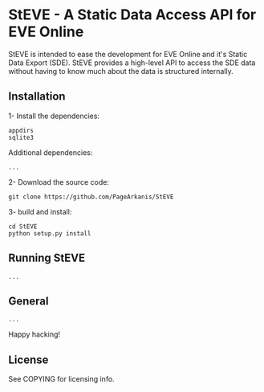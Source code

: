 # StEVE - A Static Data Access API for EVE Online

StEVE is intended to ease the development for EVE Online and it's Static Data 
Export (SDE). StEVE provides a high-level API to access the SDE data without 
having to know much about the data is structured internally.

## Installation

1- Install the dependencies:

    appdirs
    sqlite3

Additional dependencies:

    ...    

2- Download the source code: 

    git clone https://github.com/PageArkanis/StEVE

3- build and install:

    cd StEVE
    python setup.py install


## Running StEVE

    ...

## General

    ...


Happy hacking!

## License

See COPYING for licensing info.
